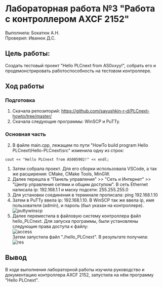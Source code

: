 # Лабораторная работа №3 "Работа с контроллером AXCF 2152"   
Выполнила: Бокатюк А.Н.   
Проверил: Иванюк Д.С.  
## Цель работы:  
Создать тестовый проект "Hello PLCnext from AS0xxyy!", собрать его и продемонстрировать работоспособность на тестовом контроллере. 
## Ход работы  
### Подготовка  
1. Скачала репозиторий: https://github.com/savushkin-r-d/PLCnext-howto/tree/master/
2. Скачала следующие программы: WinSCP и PuTTy.  
### Основная часть  
2. В файле main.cpp, лежащем по пути "HowTo build program Hello PLCnext\Hello-PLCnext\src" изменила одну из строк:  
```с++
cout << "Hello PLCnext from AS005902!" << endl;
```
1. Затем собрала проект. Для его сборки использовала VSCode, а так же расширения: CMake, CMake Tools, MinGW.   
2. Далее перешла в "Панель управления" >> "Сеть и Интернет" >> "Центр управления сетями и общим доступом". В сеть Ethernet написала ip: 192.168.1.1 и маску подсети: 255.255.255.0  
3. Для установки соединения в терминале прописала: ping 192.168.1.10  
4. Затем в PuTTy ввела ip: 192.168.1.10. В WinSCP так же ввела ip, имя пользователя (admin), и пароль (был указан на контроллере).   
![puttywinscp](/task_03/image/puttywinscp.png)  
5. Далее переместила в файловую систему контроллера файл hello_PLCnext. Для запуска программы, были установлены следующие права доступа к файлу:  
![access](/task_03/image/access.png)  
Затем запустила файл "./hello_PLCnext". В результате получила:  
![res](/task_03/image/res.png)  
## Вывод  
В ходе выполнения лабораторной работы изучила руководство и документацию контроллера AXCF 2152, запустила на нём программу "Hello PLCnext".  